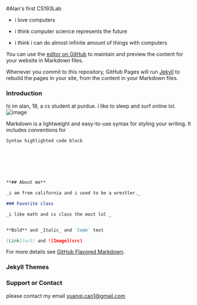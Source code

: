 #Alan's first CS193Lab
- i love computers

- i think computer science represents the future

- i think i can do almost infinite amount of things with computers

You can use the [editor on GitHub](https://github.com/kalutes/CS193_Fall18_Lab1/edit/master/index.md) to maintain and preview the content for your website in Markdown files.

Whenever you commit to this repository, GitHub Pages will run [Jekyll](https://jekyllrb.com/) to rebuild the pages in your site, from the content in your Markdown files.

### Introduction
hi im alan, 18, a cs student at purdue. i like to sleep and surf online lol.
![image](https://dsi.virginia.edu/og.jpg)

Markdown is a lightweight and easy-to-use syntax for styling your writing. It includes conventions for

```markdown
Syntax highlighted code block







**## About me**

_i am from california and i used to be a wrestler._

### Favorite class

_i like math and cs class the most lol _


**Bold** and _Italic_ and `Code` text

[Link](url) and ![Image](src)
```

For more details see [GitHub Flavored Markdown](https://guides.github.com/features/mastering-markdown/).

### Jekyll Themes

### Support or Contact
please contact my email yuanqi.cao1@gmail.com
